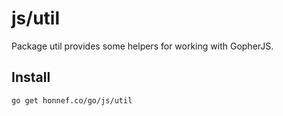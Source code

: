 # js/util

Package util provides some helpers for working with GopherJS.

## Install

    go get honnef.co/go/js/util
